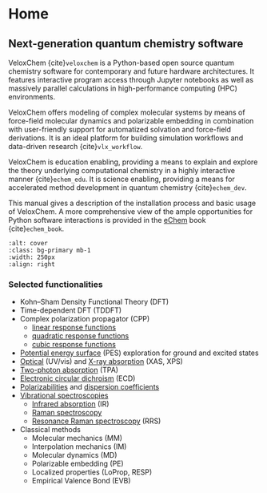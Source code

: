 # Home

## Next-generation quantum chemistry software

VeloxChem {cite}`veloxchem` is a Python-based open source quantum chemistry software for contemporary and future hardware architectures. It features interactive program access through Jupyter notebooks as well as massively parallel calculations in high-performance computing (HPC) environments. 

VeloxChem offers modeling of complex molecular systems by means of force-field molecular dynamics and polarizable embedding in combination with user-friendly support for automatized solvation and force-field derivations. It is an ideal platform for building simulation workflows and data-driven research {cite}`vlx_workflow`.

VeloxChem is education enabling, providing a means to explain and explore the theory underlying computational chemistry in a highly interactive manner {cite}`echem_edu`. It is science enabling, providing a means for accelerated method development in quantum chemistry {cite}`echem_dev`.

This manual gives a description of the installation process and basic usage of VeloxChem. A more comprehensive view of the ample opportunities for Python software interactions is provided in the [eChem](https://kthpanor.github.io/echem) book {cite}`echem_book`.

```{image} ../images/swedish_moebius.jpg
:alt: cover
:class: bg-primary mb-1
:width: 250px
:align: right
```

### Selected functionalities

- Kohn–Sham Density Functional Theory (DFT)
- Time-dependent DFT (TDDFT)
- Complex polarization propagator (CPP)
    - [linear response functions](sec:cpp_lrf)
    - [quadratic response functions](sec:cpp_qrf)
    - [cubic response functions](sec:cpp_crf)
- [Potential energy surface](sec:pes) (PES) exploration for ground and excited states
- [Optical](sec:uv_vis) (UV/vis) and [X-ray absorption](sec:xray) (XAS, XPS)
- [Two-photon absorption](sec:tpa) (TPA)
- [Electronic circular dichroism](sec:ecd) (ECD)
- [Polarizabilities](sec:alpha) and [dispersion coefficients](sec:c6)
- [Vibrational spectroscopies](sec:vib_spect)
    - [Infrared absorption](sec:ir) (IR)
    - [Raman spectroscopy](sec:raman)
    - [Resonance Raman spectroscopy](sec:rrs) (RRS)
- Classical methods
    - Molecular mechanics (MM)
    - Interpolation mechanics (IM)
    - Molecular dynamics (MD)
    - Polarizable embedding (PE)
    - Localized properties (LoProp, RESP)
    - Empirical Valence Bond (EVB)